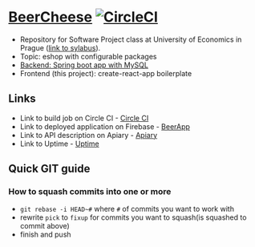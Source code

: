 # [BeerCheese](https://beercheese-2911e.firebaseapp.com/) [![CircleCI](https://circleci.com/gh/belaczek/BeerCheese-client.svg?style=svg)](https://circleci.com/gh/belaczek/BeerCheese-client)
* Repository for Software Project class at University of Economics in Prague ([link to sylabus](https://insis.vse.cz/auth/katalog/syllabus.pl?predmet=125366)).
* Topic: eshop with configurable packages
* [Backend: Spring boot app with MySQL](https://github.com/jansyk13/BeerCheese)
* Frontend (this project): create-react-app boilerplate

## Links
* Link to build job on Circle CI - [Circle CI](https://circleci.com/gh/belaczek/BeerCheese-client)
* Link to deployed application on Firebase - [BeerApp](https://beercheese-2911e.firebaseapp.com/)
* Link to API description on Apiary - [Apiary](http://docs.beercheese.apiary.io/#)
* Link to Uptime - [Uptime](https://uptime-jansyk13.rhcloud.com/dashboard/events)

## Quick GIT guide
### How to squash commits into one or more
* `git rebase -i HEAD~#` where `#` of commits you want to work with
* rewrite `pick` to `fixup` for commits you want to squash(is squashed to commit above)
* finish and push
